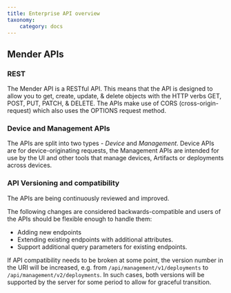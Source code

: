 ```yaml
---
title: Enterprise API overview
taxonomy:
    category: docs
---
```


## Mender APIs


### REST

The Mender API is a RESTful API. This means that the API is designed to allow 
you to get, create, update, & delete objects with the HTTP verbs GET, POST, 
PUT, PATCH, & DELETE. The APIs make use of CORS (cross-origin-request) which 
also uses the OPTIONS request method.

### Device and Management APIs

The APIs are split into two types - *Device* and *Management*. Device APIs are for
device-originating requests, the Management APIs are intended
for use by the UI and other tools that manage devices, Artifacts or deployments
across devices.

### API Versioning and compatibility

The APIs are being continuously reviewed and improved.

The following changes are considered backwards-compatible and users of the APIs
should be flexible enough to handle them:

* Adding new endpoints
* Extending existing endpoints with additional attributes.
* Support additional query parameters for existing endpoints.

If API compatibility needs to be broken at some point, the version number in the URI
will be increased, e.g. from `/api/management/v1/deployments` to 
`/api/management/v2/deployments`. In such cases, both versions will
be supported by the server for some period to allow for graceful transition.
